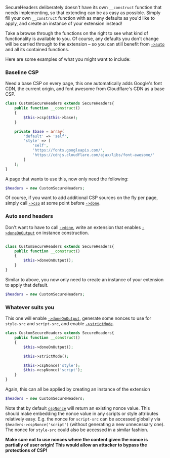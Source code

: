SecureHeaders deliberately doesn't have its own `__construct` function that needs implementing, so that extending can be as easy as possible. Simply fill your own `__construct` function with as many defaults as you'd like to apply, and create an instance of your extension instead!

Take a browse through the functions on the right to see what kind of functionality is available to you. Of course, any defaults you don't change will be carried through to the extension – so you can still benefit from [`->auto`](auto) and all its contained functions.

Here are some examples of what you might want to include:

### Baseline CSP
Need a base CSP on every page, this one automatically adds Google's font CDN, the current origin, and font awesome from Cloudflare's CDN as a base CSP.
```php
class CustomSecureHeaders extends SecureHeaders{
    public function __construct()
    {
        $this->csp($this->base);
    }

    private $base = array(
        'default' => 'self',
        'style' => [
            'self',
            'https://fonts.googleapis.com/',
            'https://cdnjs.cloudflare.com/ajax/libs/font-awesome/'
        ]
    );
}
```
A page that wants to use this, now only need the following:
```php
$headers = new CustomSecureHeaders;
```

Of course, if you want to add additional CSP sources on the fly per page, simply call [`->csp`](csp) at some point before [`->done`](done).


### Auto send headers
Don't want to have to call [`->done`](done), write an extension that enables [`->doneOnOutput`](doneOnOutput) on instance construction.
```php

class CustomSecureHeaders extends SecureHeaders{
    public function __construct()
    {
        $this->doneOnOutput();
    }
}
```
Similar to above, you now only need to create an instance of your extension to apply that default.
```php
$headers = new CustomSecureHeaders;
```

### Whatever suits you
This one will enable [`->doneOnOutput`](doneOnOutput), generate some nonces to use for `style-src` and `script-src`, and enable [`->strictMode`](strictMode).

```php
class CustomSecureHeaders extends SecureHeaders{    
    public function __construct()
    {
        $this->doneOnOutput();

        $this->strictMode();

        $this->cspNonce('style');
        $this->cspNonce('script');
    }
}
```

Again, this can all be applied by creating an instance of the extension
```php
$headers = new CustomSecureHeaders;
```

Note that by default [`cspNonce`](cspNonce) will return an existing nonce value. This should make embedding the nonce value in any scripts or style attributes relatively easy.
E.g. the nonce for `script-src` can be accessed globally via `$headers->cspNonce('script')` (without generating a new unnecessary one). The nonce for `style-src` could also be accessed in a similar fashion.

**Make sure not to use nonces where the content given the nonce is partially of user origin! This would allow an attacker to bypass the protections of CSP!**